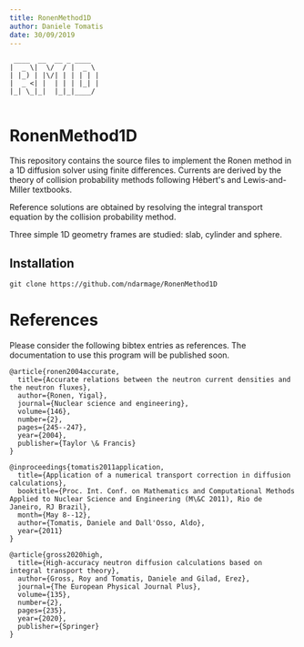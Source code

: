 ```yaml
---
title: RonenMethod1D
author: Daniele Tomatis
date: 30/09/2019
---
```


```
 ____  __  __ _ ____  
|  _ \|  \/  / |  _ \ 
| |_) | |\/| | | | | |
|  _ <| |  | | | |_| |
|_| \_|_|  |_|_|____/ 
                      
```

# RonenMethod1D

This repository contains the source files to implement the Ronen method in a 1D diffusion solver using finite differences. Currents are derived by the theory of collision probability methods following Hébert's and Lewis-and-Miller textbooks.

Reference solutions are obtained by resolving the integral transport equation by the collision probability method.

Three simple 1D geometry frames are studied: slab, cylinder and sphere.

## Installation

```
git clone https://github.com/ndarmage/RonenMethod1D
```

# References

Please consider the following bibtex entries as references. The documentation to use this program will be published soon.

```
@article{ronen2004accurate,
  title={Accurate relations between the neutron current densities and the neutron fluxes},
  author={Ronen, Yigal},
  journal={Nuclear science and engineering},
  volume={146},
  number={2},
  pages={245--247},
  year={2004},
  publisher={Taylor \& Francis}
}

@inproceedings{tomatis2011application,
  title={Application of a numerical transport correction in diffusion calculations},
  booktitle={Proc. Int. Conf. on Mathematics and Computational Methods Applied to Nuclear Science and Engineering (M\&C 2011), Rio de Janeiro, RJ Brazil},
  month={May 8--12},
  author={Tomatis, Daniele and Dall'Osso, Aldo},
  year={2011}
}

@article{gross2020high,
  title={High-accuracy neutron diffusion calculations based on integral transport theory},
  author={Gross, Roy and Tomatis, Daniele and Gilad, Erez},
  journal={The European Physical Journal Plus},
  volume={135},
  number={2},
  pages={235},
  year={2020},
  publisher={Springer}
}
```

